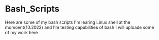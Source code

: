 # Bash_Scripts
Here are some of my bash scripts I'm learing Linux shell at the momoent(10.2022) and I'm testing capabilities of bash
I will uploade some of my work here
